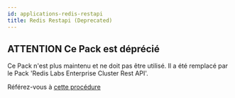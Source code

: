 ```yaml
---
id: applications-redis-restapi
title: Redis Restapi (Deprecated)
---
```


## **ATTENTION** Ce Pack est déprécié

Ce Pack n'est plus maintenu et ne doit pas être utilisé. Il a été remplacé par le Pack 'Redis Labs Enterprise Cluster Rest API'.

Référez-vous à [cette procédure](applications-redis-rlec-restapi)